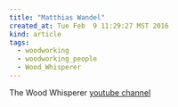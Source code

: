 ```yaml
---
title: "Matthias Wandel"
created_at: Tue Feb  9 11:29:27 MST 2016
kind: article
tags:
  - woodworking
  - woodworking_people
  - Wood_Whisperer
---
```



The Wood Whisperer <a href="https://www.youtube.com/user/TheWoodWhisperer" target="_blank">youtube channel</a>


<!--
html boilerplate
<a href="" target="_blank"></a>
<img src="" width="400px">
-->


